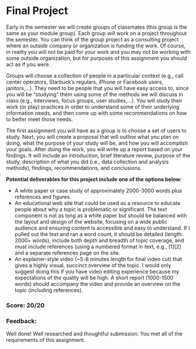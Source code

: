 # Final Project

Early in the semester we will create groups of classmates (this group is the same as your module group). Each group will work on a project throughout the semester.  You can think of the group project as a consulting project where an outside company or organization is funding the work. Of course, in reality you will not be paid for your work and you may not be working with some outside organization, but for purposes of this assignment you should act as if you were. 

Groups will choose a collection of people in a particular context (e.g., call center operators, Starbuck’s regulars, iPhone or Facebook users, janitors,…). They need to be people that you will have easy access to, since you will be “studying” them using some of the methods we will discuss in class (e.g., interviews, focus groups, user studies,…). You will study their work (or play) practices in order to understand some of their underlying information needs, and then come up with some recommendations on how to better meet those needs. 

The first assignment you will have as a group is to choose a set of users to study. Next, you will create a proposal that will outline what you plan on doing, what the purpose of your study will be, and how you will accomplish your goals. After doing the work, you will write up a report based on your findings. It will include an introduction, brief literature review, purpose of the study, description of what you did (i.e., data collection and analysis methods), findings, recommendations, and conclusions. 

**Potential deliverables for this project include one of the options below:**

- A white paper or case study of approximately 2000-3000 words plus references and figures.
- An educational web site that could be used as a resource to educate people about why a topic is problematic or significant. The text component is not as long as a white paper but should be balanced with the layout and design of the website, focusing on a wide public audience and ensuring content is accessible and easy to understand. If I pulled out the text and ran a word count, it should be detailed (length: 2000+ words), include both depth and breadth of topic coverage, and must include references (using a numbered format in text, e.g., [1][2] and a separate references page on the site.
- An explainer-style video (~5-8 minutes length for final video cut) that gives a highly visual, succinct overview of the topic. I would only suggest doing this if you have video editing experience because my expectations of the quality will be high. A short report (1000-1500 words) should accompany the video and provide an overview on the topic (including references). 

### Score: 20/20
### Feedback: 
Well done! Well researched and thoughtful submission. You met all of the requirements of this assignment.
